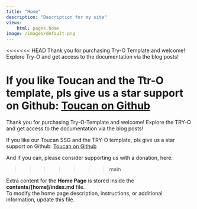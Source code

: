 ```yaml
---
title: "Home"
description: "Description for my site"
views:
    html: pages.home
image: /images/default.png
---
```


<<<<<<< HEAD
Thank you for purchasing Try-O Template and welcome! Explore Try-O and get access to the documentation via the blog posts!

If you like Toucan and the Ttr-O template, pls give us a star support on Github: [Toucan on Github](https://github.com/toucansites/toucan)
=======
Thank you for purchasing Try-O-Template and welcome! Explore the TRY-O and get access to the documentation via the blog posts!

If you like our Toucan SSG and the TRY-O template, pls give us a star support on Github: [Toucan on Github](https://github.com/toucansites/toucan)

And if you can, please consider supporting us with a donation, here:
>>>>>>> main

Extra content for the **Home Page** is stored inside the **contents/[home]/index.md** file.  
To modify the home page description, instructions, or additional information, update this file.